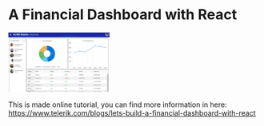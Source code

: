 # A Financial Dashboard with React
<img src="img/page.png" width="40%" height="40%" alt = "where"> 









This is made online tutorial, you can find more information in here: https://www.telerik.com/blogs/lets-build-a-financial-dashboard-with-react
